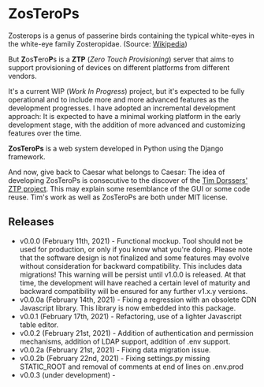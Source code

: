 # ZosTeroPs
  
Zosterops is a genus of passerine birds containing the typical white-eyes in  the white-eye family Zosteropidae. (Source: [Wikipedia](https://en.wikipedia.org/wiki/Zosterops))  
  
But **Z**os**T**ero**P**s is a **ZTP** (*Zero Touch Provisioning*) server that aims to support provisioning of devices on different platforms from different vendors.

It's a current WIP (*Work In Progress*) project, but it's expected to be fully operational and to include more and more advanced features as the development progresses. I have adopted an incremental development approach: It is expected to have a minimal working platform in the early development stage, with the addition of more advanced and customizing features over the time.

**ZosTeroPs** is a web system developed in Python using the Django framework.

And now, give back to Caesar what belongs to Caesar: The idea of developing ZosTeroPs is consecutive to the discover of the [Tim Dorssers' ZTP project](https://github.com/tdorssers/ztp). This may explain some resemblance of the GUI or some code reuse. Tim's work as well as ZosTeroPs are both under MIT license.

## Releases
* v0.0.0 (February 11th, 2021) - Functional mockup. Tool should not be used for production, or only if you know what you're doing. Please note that the software design is not finalized and some features may evolve without consideration for backward compatibility. This includes data migrations! This warning will be persist until v1.0.0 is released. At that time, the development will have reached a certain level of maturity and backward compatibility will be ensured for any further v1.x.y versions.
* v0.0.0a (February 14th, 2021) - Fixing a regression with an obsolete CDN Javascript library. This library is now embedded into this package.
* v0.0.1 (February 17th, 2021) - Refactoring, use of a lighter Javascript table editor.
* v0.0.2 (February 21st, 2021) - Addition of authentication and permission mechanisms, addition of LDAP support, addition of .env support.
* v0.0.2a (February 21st, 2021) - Fixing data migration issue.
* v0.0.2b (February 22nd, 2021) - Fixing settings.py missing STATIC_ROOT and removal of comments at end of lines on .env.prod
* v0.0.3 (under development) - 